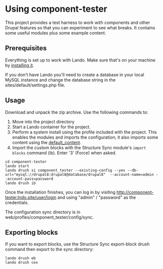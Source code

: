 # Using component-tester

This project provides a test harness to work with components and other Drupal features so that you can
experiment to see what breaks. It contains some useful modules plus some example content.

## Prerequisites

Everything is set up to work with Lando. Make sure that's on your machine by [installing it](https://docs.lando.dev/basics/installation.html).
 
If you don't have Lando you'll
need to create a database in your local MySQL instance and change the database string in the
sites/default/settings.php file.

## Usage

Download and unpack the zip archive. Use the following commands to:
1. Move into the project directory 
2. Start a Lando container for the project.
3. Perform a system install using the profile included with the project. This enables the modules and imports 
the configuration; it also imports some content using the [default_content](https://www.drupal.org/project/default_content).
4. Import the custom blocks with the Structure Sync module's `import blocks` command (ib). Enter '3' (Force) when asked.

```
cd component-tester
lando start
lando drush si component_tester --existing-config --yes --db-url="mysql://drupal8:drupal8@database/drupal8"  --account-name=admin --account-pass=password
lando drush ib
```
Once the installation finishes, you can log in by visiting 
http://component-tester.lndo.site/user/login and using "admin" / "password" as the credentials.

The configuration sync directory is in web/profles/component_tester/config/sync.

## Exporting blocks

If you want to export blocks, use the Structure Sync export-block drush command then export to the sync directory:
```
lando drush eb
lando drush cex
```
